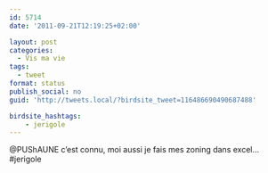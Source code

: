 ```yaml
---
id: 5714
date: '2011-09-21T12:19:25+02:00'

layout: post
categories:
  - Vis ma vie
tags:
  - tweet
format: status
publish_social: no
guid: 'http://tweets.local/?birdsite_tweet=116486690490687488'

birdsite_hashtags:
    - jerigole
---
```


@PUShAUNE c’est connu, moi aussi je fais mes zoning dans excel… #jerigole